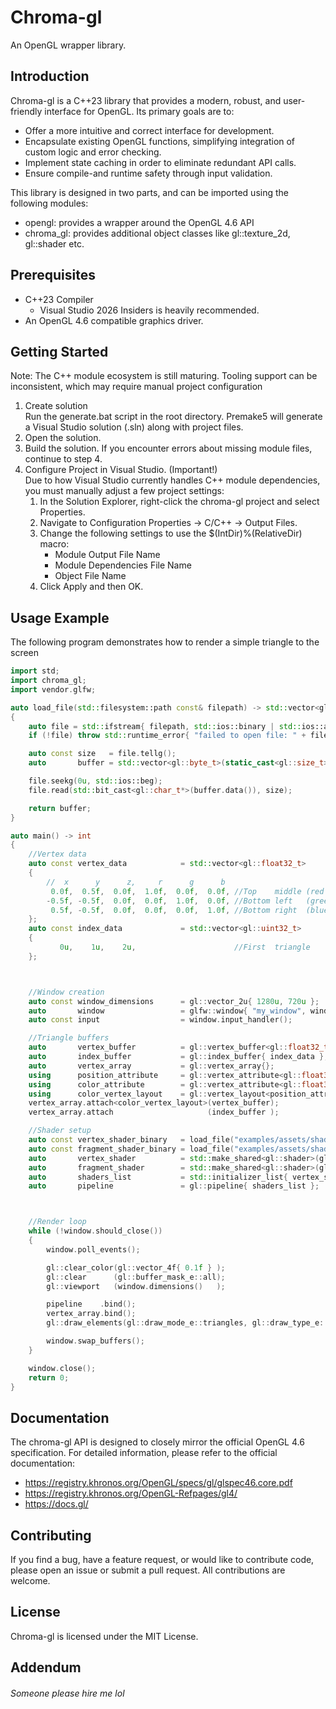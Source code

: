 # Chroma-gl
An OpenGL wrapper library.

## Introduction
Chroma-gl is a C++23 library that provides a modern, robust, and user-friendly interface for OpenGL.
Its primary goals are to:
* Offer a more intuitive and correct interface for development.
* Encapsulate existing OpenGL functions, simplifying integration of custom logic and error checking.
* Implement state caching in order to eliminate redundant API calls.
* Ensure compile-and runtime safety through input validation.

This library is designed in two parts, and can be imported using the following modules:
* opengl: provides a wrapper around the OpenGL 4.6 API
* chroma_gl: provides additional object classes like gl::texture_2d, gl::shader etc.

## Prerequisites
* C++23 Compiler
  * Visual Studio 2026 Insiders is heavily recommended.
* An OpenGL 4.6 compatible graphics driver.

## Getting Started
Note: The C++ module ecosystem is still maturing. Tooling support can be inconsistent, which may require manual project configuration

1. Create solution<br>
Run the generate.bat script in the root directory. Premake5 will generate a Visual Studio solution (.sln) along with project files.
2. Open the solution.
3. Build the solution. If you encounter errors about missing module files, continue to step 4.
4. Configure Project in Visual Studio. (Important!)<br>
Due to how Visual Studio currently handles C++ module dependencies, you must manually adjust a few project settings:
   1. In the Solution Explorer, right-click the chroma-gl project and select Properties.
   2. Navigate to Configuration Properties -> C/C++ -> Output Files.
   3. Change the following settings to use the $(IntDir)%(RelativeDir) macro:
      * Module Output File Name
      * Module Dependencies File Name
      * Object File Name
   4. Click Apply and then OK.

## Usage Example
The following program demonstrates how to render a simple triangle to the screen

```cpp
import std;
import chroma_gl;
import vendor.glfw;

auto load_file(std::filesystem::path const& filepath) -> std::vector<gl::byte_t>
{
    auto file = std::ifstream{ filepath, std::ios::binary | std::ios::ate };
    if (!file) throw std::runtime_error{ "failed to open file: " + filepath.string() };

    auto const size   = file.tellg();
    auto       buffer = std::vector<gl::byte_t>(static_cast<gl::size_t>(size));

    file.seekg(0u, std::ios::beg);
    file.read(std::bit_cast<gl::char_t*>(buffer.data()), size);

    return buffer;
}

auto main() -> int
{
    //Vertex data
    auto const vertex_data            = std::vector<gl::float32_t>
    {
        //  x      y      z,     r      g      b
         0.0f,  0.5f,  0.0f,  1.0f,  0.0f,  0.0f, //Top    middle (red  )
        -0.5f, -0.5f,  0.0f,  0.0f,  1.0f,  0.0f, //Bottom left   (green)
         0.5f, -0.5f,  0.0f,  0.0f,  0.0f,  1.0f, //Bottom right  (blue )
    };
    auto const index_data             = std::vector<gl::uint32_t>
    {
           0u,    1u,    2u,                      //First  triangle
    };



    //Window creation
    auto const window_dimensions      = gl::vector_2u{ 1280u, 720u };
    auto       window                 = glfw::window{ "my_window", window_dimensions };
    auto const input                  = window.input_handler();

    //Triangle buffers
    auto       vertex_buffer          = gl::vertex_buffer<gl::float32_t>{ vertex_data };
    auto       index_buffer           = gl::index_buffer{ index_data };
    auto       vertex_array           = gl::vertex_array{};
    using      position_attribute     = gl::vertex_attribute<gl::float32_t, 3u>;
    using      color_attribute        = gl::vertex_attribute<gl::float32_t, 3u>;
    using      color_vertex_layout    = gl::vertex_layout<position_attribute, color_attribute>;
    vertex_array.attach<color_vertex_layout>(vertex_buffer);
    vertex_array.attach                     (index_buffer );

    //Shader setup
    auto const vertex_shader_binary   = load_file("examples/assets/shaders/compiled/color.vert.spv");
    auto const fragment_shader_binary = load_file("examples/assets/shaders/compiled/color.frag.spv");
    auto       vertex_shader          = std::make_shared<gl::shader>(gl::shader::type_e::vertex  , "main", vertex_shader_binary  );
    auto       fragment_shader        = std::make_shared<gl::shader>(gl::shader::type_e::fragment, "main", fragment_shader_binary);
    auto       shaders_list           = std::initializer_list{ vertex_shader, fragment_shader };
    auto       pipeline               = gl::pipeline{ shaders_list };



    //Render loop
    while (!window.should_close())
    {
        window.poll_events();

        gl::clear_color(gl::vector_4f{ 0.1f } );
        gl::clear      (gl::buffer_mask_e::all);
        gl::viewport   (window.dimensions()   );

        pipeline    .bind();
        vertex_array.bind();
        gl::draw_elements(gl::draw_mode_e::triangles, gl::draw_type_e::uint32, vertex_array.index_count(), gl::index_t{ 0u });

        window.swap_buffers();
    }

    window.close();
    return 0;
}

```

## Documentation
The chroma-gl API is designed to closely mirror the official OpenGL 4.6 specification. For detailed information, please refer to the official documentation:
* https://registry.khronos.org/OpenGL/specs/gl/glspec46.core.pdf
* https://registry.khronos.org/OpenGL-Refpages/gl4/
* https://docs.gl/

## Contributing
If you find a bug, have a feature request, or would like to contribute code, please open an issue or submit a pull request. All contributions are welcome.

## License
Chroma-gl is licensed under the MIT License.

## Addendum
###### <i>Someone please hire me lol</i>
